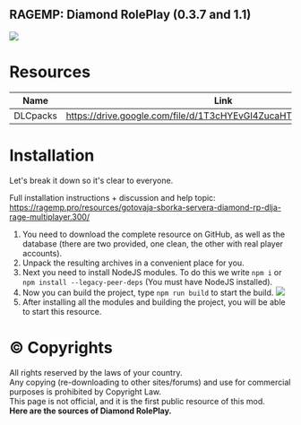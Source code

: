 ## RAGEMP: Diamond RolePlay (0.3.7 and 1.1)
![](https://i.imgur.com/nqePebb.jpg)

# Resources

| Name | Link |
| ------ | ------ |
| DLCpacks | https://drive.google.com/file/d/1T3cHYEvGI4ZucaHT4qmOekbw9jXOfrGR

# Installation
Let's break it down so it's clear to everyone.

Full installation instructions + discussion and help topic:
https://ragemp.pro/resources/gotovaja-sborka-servera-diamond-rp-dlja-rage-multiplayer.300/

1. You need to download the complete resource on GitHub, as well as the database (there are two provided, one clean, the other with real player accounts).
2. Unpack the resulting archives in a convenient place for you.
3. Next you need to install NodeJS modules. To do this we write `npm i` or `npm install --legacy-peer-deps` (You must have NodeJS installed).
4. Now you can build the project, type `npm run build` to start the build.
![](https://user-images.githubusercontent.com/93782623/140576375-376b16e3-5948-4457-9f70-5a073f04bd7e.png)
5. After installing all the modules and building the project, you will be able to start this resource.

# © Copyrights
All rights reserved by the laws of your country.<br>
Any copying (re-downloading to other sites/forums) and use for commercial purposes is prohibited by Copyright Law.<br>
This page is not official, and it is the first public resource of this mod.<br>
**Here are the sources of Diamond RolePlay.**
